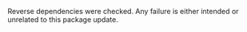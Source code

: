 Reverse dependencies were checked. Any failure is either intended or unrelated to this package update.
